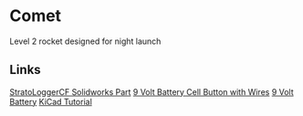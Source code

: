 # Comet
Level 2 rocket designed for night launch

## Links
[StratoLoggerCF Solidworks Part](https://grabcad.com/library/stratologger-altimeter-1)
[9 Volt Battery Cell Button with Wires](https://grabcad.com/library/9v-volt-battery-cell-button-w-wires-1)
[9 Volt Battery](https://grabcad.com/library/battery-9v-3)
[KiCad Tutorial](https://www.build-electronic-circuits.com/kicad-tutorial/)